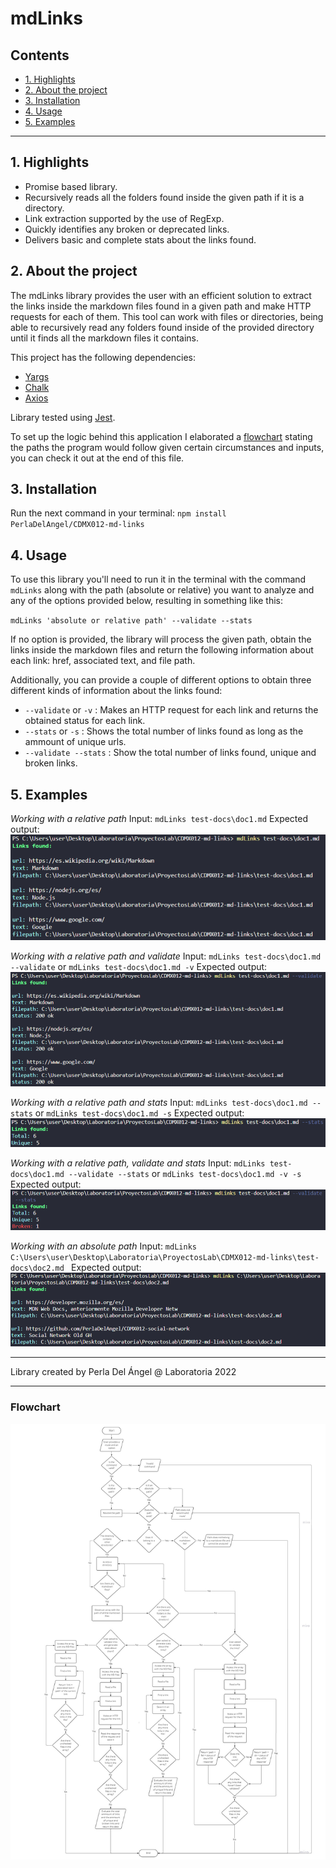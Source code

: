 # mdLinks

## Contents

* [1. Highlights](#1-highlights)
* [2. About the project](#2-about-the-project)
* [3. Installation](#3-installation)
* [4. Usage](#4-usage)
* [5. Examples](#5-api)

***

## 1. Highlights

* Promise based library. 
* Recursively reads all the folders found inside the given path if it is a directory. 
* Link extraction supported by the use of RegExp.
* Quickly identifies any broken or deprecated links.
* Delivers basic and complete stats about the links found. 

## 2. About the project

The mdLinks library provides the user with an efficient solution to extract the links inside the markdown files found in a given path and make HTTP requests for each of them. This tool can work with files or directories, being able to recursively read any folders found inside of the provided directory until it finds all the markdown files it contains. 

This project has the following dependencies:
* [Yargs](https://www.npmjs.com/package/yargs)
* [Chalk](https://github.com/chalk/chalk)
* [Axios](https://github.com/axios/axios)

Library tested using [Jest](https://jestjs.io/). 

To set up the logic behind this application I elaborated a [flowchart](#flowchart) stating the paths the program would follow given certain circumstances and inputs, you can check it out at the end of this file. 

## 3. Installation

Run the next command in your terminal: 
`npm install PerlaDelAngel/CDMX012-md-links`

## 4. Usage

To use this library you'll need to run it in the terminal with the command `mdLinks` along with the path (absolute or relative) you want to analyze and any of the options provided below, resulting in something like this: 

`mdLinks 'absolute or relative path' --validate --stats`

If no option is provided, the library will process the given path, obtain the links inside the markdown files and return the following information about each link: href, associated text, and file path.

Additionally, you can provide a couple of different options to obtain three different kinds of information about the links found: 
* `--validate` or `-v` : Makes an HTTP request for each link and returns the obtained status for each link.
* `--stats` or `-s` : Shows the total number of links found as long as the ammount of unique urls. 
* `--validate --stats` : Show the total number of links found, unique and broken links. 

## 5. Examples

*Working with a relative path*
Input: `mdLinks test-docs\doc1.md`
Expected output:
![Example with a relative path](./img/relative-path.png)

*Working with a relative path and validate*
Input: `mdLinks test-docs\doc1.md --validate` or `mdLinks test-docs\doc1.md -v`
Expected output:
![Example with a relative path and validate](./img/relative-path-validate.png)

*Working with a relative path and stats*
Input: `mdLinks test-docs\doc1.md --stats` or `mdLinks test-docs\doc1.md -s`
Expected output:
![Example with a relative path and stats](./img/relative-path-stats.png)

*Working with a relative path, validate and stats*
Input: `mdLinks test-docs\doc1.md --validate --stats` or `mdLinks test-docs\doc1.md -v -s`
Expected output:
![Example with a relative path, validate and stats](./img/relative-path-validate-stats.png)

*Working with an absolute path*
Input: `mdLinks C:\Users\user\Desktop\Laboratoria\ProyectosLab\CDMX012-md-links\test-docs\doc2.md ` 
Expected output:
![Example with an absolute path](./img/absolute-path.png)

*** 

Library created by Perla Del Ángel @ Laboratoria 2022

*** 
### Flowchart
![Flowchart for the application](./img/flow-chart.png)